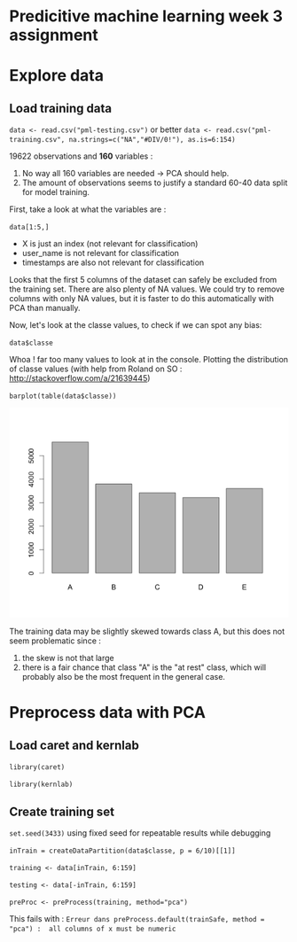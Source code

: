 Predicitive machine learning week 3 assignment
===================

# Explore data 

## Load training data
`data <- read.csv("pml-testing.csv")`
or better
`data <- read.csv("pml-training.csv", na.strings=c("NA","#DIV/0!"), as.is=6:154)`

19622 observations and **160** variables :

1. No way all 160 variables are needed -> PCA should help.
2. The amount of observations seems to justify a standard 60-40 data split for model training.

First, take a look at what the variables are :

`data[1:5,]`

* X is just an index (not relevant for classification)
* user_name is not relevant for classification
* timestamps are also not relevant for classification

Looks that the first 5 columns of the dataset can safely be excluded from the training set. There are also plenty of NA values. We could try to remove columns with only NA values, but it is faster to do this automatically with PCA than manually.

Now, let's look at the classe values, to check if we can spot any bias:

`data$classe`

Whoa ! far too many values to look at in the console.
Plotting the distribution of classe values (with help from Roland on SO : http://stackoverflow.com/a/21639445)

`barplot(table(data$classe))`

![Training classes distribution](training_classes.png "Training classes distribution")

The training data may be slightly skewed towards class A, but this does not seem problematic since :

1. the skew is not that large
2. there is a fair chance that class "A" is the "at rest" class, which will probably also be the most frequent in the general case.

# Preprocess data with PCA

## Load caret and kernlab
`library(caret)`

`library(kernlab)`

## Create training set
`set.seed(3433)` using fixed seed for repeatable results while debugging

`inTrain = createDataPartition(data$classe, p = 6/10)[[1]]`

`training <- data[inTrain, 6:159]`

`testing <- data[-inTrain, 6:159]`

`preProc <- preProcess(training, method="pca")`

This fails with : 
`Erreur dans preProcess.default(trainSafe, method = "pca") : 
  all columns of x must be numeric`
  